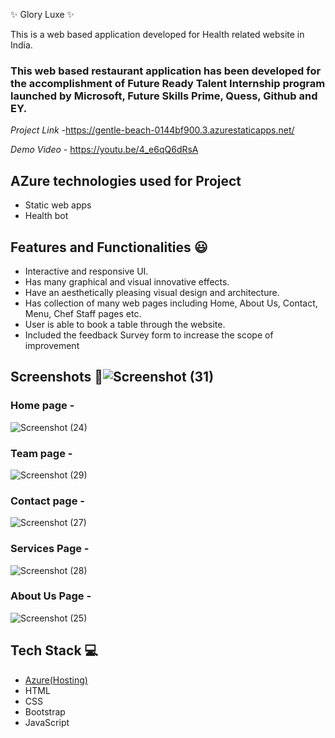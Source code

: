 ✨ Glory Luxe ✨

This is a web based application developed for Health related website in India.

### This web based restaurant application has been developed for the accomplishment of Future Ready Talent Internship program launched by Microsoft, Future Skills Prime, Quess, Github and EY.


*Project Link* -https://gentle-beach-0144bf900.3.azurestaticapps.net/


*Demo Video* -  https://youtu.be/4_e6qQ6dRsA

## AZure technologies used for Project

- Static web apps
- Health bot

## Features and Functionalities 😃

- Interactive and responsive UI.
- Has many graphical and visual innovative effects.
- Have an aesthetically pleasing visual design and architecture.
- Has collection of many web pages including Home, About Us, Contact, Menu, Chef Staff pages etc.
- User is able to book a table through the website.
- Included the feedback Survey form to increase the scope of improvement 


## Screenshots 📸![Screenshot (31)](https://github.com/Kandula-Sowjanya/project18/assets/129253854/62d0eb17-23c2-43e2-9e5b-652f7832ab10)



### Home page - 

![Screenshot (24)](https://github.com/Kandula-Sowjanya/project18/assets/129253854/44d8506e-3586-45e5-aa9c-106b8d908c3b)

### Team page -
![Screenshot (29)](https://github.com/Kandula-Sowjanya/project18/assets/129253854/0440d160-d7bb-4d2b-aaaa-31f32239c2b4)


### Contact page -
![Screenshot (27)](https://github.com/Kandula-Sowjanya/project18/assets/129253854/749dce00-f9b3-4a9f-bcbf-8ac2986c13db)


### Services Page -
![Screenshot (28)](https://github.com/Kandula-Sowjanya/project18/assets/129253854/80f3de84-29d5-4dd0-9599-d94533b34b01)


### About Us Page -
![Screenshot (25)](https://github.com/Kandula-Sowjanya/project18/assets/129253854/464e1c3f-4206-48f1-83a2-5efd5a92c703)


## Tech Stack 💻

- [Azure(Hosting)](https://azure.microsoft.com/en-in/features/azure-portal/)
- HTML
- CSS
- Bootstrap
- JavaScript
